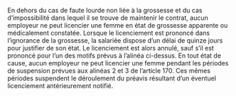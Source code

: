 En dehors du cas de faute lourde non liée à la grossesse et du cas d’impossibilité dans lequel il se trouve de maintenir le contrat, aucun employeur ne peut licencier une femme en état de grossesse apparente ou médicalement constatée.
Lorsque le licenciement est prononcé dans l’ignorance de la grossesse, la salariée dispose d’un délai de quinze jours pour justifier de son état. Le licenciement est alors annulé, sauf s’il est prononcé pour l’un des motifs prévus à l’alinéa ci-dessus.
En tout état de cause, aucun employeur ne peut licencier une femme pendant les périodes de suspension prévues aux alinéas 2 et 3 de l’article 170.
Ces mêmes périodes suspendent le déroulement du préavis résultant d’un éventuel licenciement antérieurement notifié.